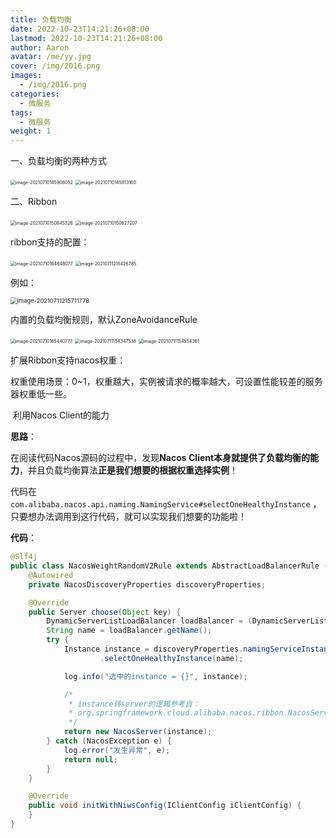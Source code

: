 ```yaml
---
title: 负载均衡
date: 2022-10-23T14:21:26+08:00
lastmod: 2022-10-23T14:21:26+08:00
author: Aaron
avatar: /me/yy.jpg
cover: /img/2016.png
images:
  - /img/2016.png
categories:
  - 微服务
tags:
  - 微服务
weight: 1
---
```


一、负载均衡的两种方式

<img src="https://gitee.com/aaronlynn/picture/raw/master/img/image-20210710145906052.png" alt="image-20210710145906052" style="zoom:50%;" />



<img src="https://gitee.com/aaronlynn/picture/raw/master/img/image-20210710145813160.png" alt="image-20210710145813160" style="zoom:50%;" />

二、Ribbon

<img src="https://gitee.com/aaronlynn/picture/raw/master/img/image-20210710150845326.png" alt="image-20210710150845326" style="zoom:50%;" />

 <img src="https://gitee.com/aaronlynn/picture/raw/master/img/image-20210710150627207.png" alt="image-20210710150627207" style="zoom:50%;" />

ribbon支持的配置：

<img src="C:/Users/Aaron/AppData/Roaming/Typora/typora-user-images/image-20210710164648077.png" alt="image-20210710164648077" style="zoom:50%;" />

<img src="C:/Users/Aaron/AppData/Roaming/Typora/typora-user-images/image-20210711215426785.png" alt="image-20210711215426785" style="zoom:50%;" />

例如：

<img src="https://gitee.com/aaronlynn/picture/raw/master/img/image-20210711215711778.png" alt="image-20210711215711778" style="zoom: 67%;" /> 

内置的负载均衡规则，默认ZoneAvoidanceRule

<img src="C:/Users/Aaron/AppData/Roaming/Typora/typora-user-images/image-20210710165440777.png" alt="image-20210710165440777" style="zoom:50%;" />

<img src="C:/Users/Aaron/AppData/Roaming/Typora/typora-user-images/image-20210711154347538.png" alt="image-20210711154347538" style="zoom:50%;" />

<img src="https://gitee.com/aaronlynn/picture/raw/master/img/image-20210711154554361.png" alt="image-20210711154554361" style="zoom:50%;" />



扩展Ribbon支持nacos权重：

权重使用场景：0~1，权重越大，实例被请求的概率越大，可设置性能较差的服务器权重低一些。

​	利用Nacos Client的能力

**思路**：

在阅读代码Nacos源码的过程中，发现**Nacos Client本身就提供了负载均衡的能力**，并且负载均衡算法**正是我们想要的根据权重选择实例**！

代码在 `com.alibaba.nacos.api.naming.NamingService#selectOneHealthyInstance` ，只要想办法调用到这行代码，就可以实现我们想要的功能啦！

**代码**：

```java
@Slf4j
public class NacosWeightRandomV2Rule extends AbstractLoadBalancerRule {
    @Autowired
    private NacosDiscoveryProperties discoveryProperties;

    @Override
    public Server choose(Object key) {
        DynamicServerListLoadBalancer loadBalancer = (DynamicServerListLoadBalancer) getLoadBalancer();
        String name = loadBalancer.getName();
        try {
            Instance instance = discoveryProperties.namingServiceInstance()
                    .selectOneHealthyInstance(name);

            log.info("选中的instance = {}", instance);

            /*
             * instance转server的逻辑参考自：
             * org.springframework.cloud.alibaba.nacos.ribbon.NacosServerList.instancesToServerList
             */
            return new NacosServer(instance);
        } catch (NacosException e) {
            log.error("发生异常", e);
            return null;
        }
    }

    @Override
    public void initWithNiwsConfig(IClientConfig iClientConfig) {
    }
}
```

